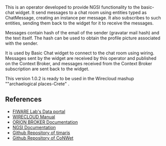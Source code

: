 This is an operator developed to provide NGSI functionality to the basic-chat widget. It send messages to a chat room using entities typed as ChatMessage, creating an instance per message. It also subscribes to such entities, sending them back to the widget for it to receive the messages.

Messages contain hash of the email of the sender (gravatar mail hash) and the text itself. The hash can be used to obtain the profile picture associated with the sender.

It is used by Basic Chat widget to connect to the chat room using wiring. Messages sent by the widget are received by this operator and published on the Context Broker, and messages received from the Context Broker subscription are sent back to the widget.

This version 1.0.2 is ready to be used in the Wirecloud mashup ""archaelogical places-Crete" .

References
----------

* [FIWARE Lab's Data portal](https://data.lab.fiware.org)
* [WIRECLOUD Manual](https://wirecloud.readthedocs.io)
* [ORION BROKER Documentation](https://fiware-orion.readthedocs.io/en/develop/quick_start_guide/index.html)	
* [NGSI Documentation](http://fiware-orion.readthedocs.io/en/latest/user/walkthrough_apiv1/)
* [Github Repository of timaris](https://github.com/timaris/Wirecloud_Components/tree/master/)
* [Github Repository of CoNWet](https://conwet.fi.upm.es/widgets/basic-chat)